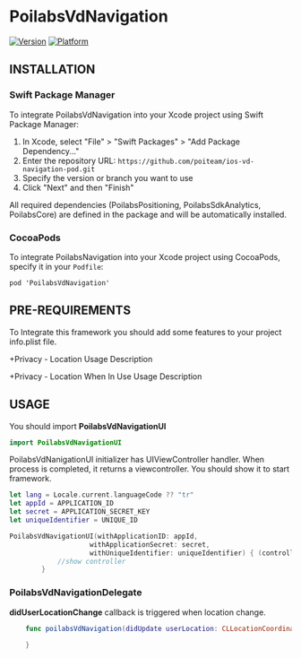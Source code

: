 # PoilabsVdNavigation
[![Version](https://img.shields.io/cocoapods/v/PoilabsVdNavigation.svg?style=flat)](https://cocoapods.org/pods/PoilabsVdNavigation)
[![Platform](https://img.shields.io/cocoapods/p/PoilabsVdNavigation.svg?style=flat)](https://cocoapods.org/pods/PoilabsVdNavigation)

## INSTALLATION

### Swift Package Manager

To integrate PoilabsVdNavigation into your Xcode project using Swift Package Manager:

1. In Xcode, select "File" > "Swift Packages" > "Add Package Dependency..."
2. Enter the repository URL: `https://github.com/poiteam/ios-vd-navigation-pod.git`
3. Specify the version or branch you want to use
4. Click "Next" and then "Finish"

All required dependencies (PoilabsPositioning, PoilabsSdkAnalytics, PoilabsCore) are defined in the package and will be automatically installed.

### CocoaPods

To integrate PoilabsNavigation into your Xcode project using CocoaPods, specify it in your `Podfile`:

``` curl
pod 'PoilabsVdNavigation'
```


## PRE-REQUIREMENTS

To Integrate this framework you should add some features to your project info.plist file.

+Privacy - Location Usage Description

+Privacy - Location When In Use Usage Description

## USAGE

You should import **PoilabsVdNavigationUI**

``` Swift
import PoilabsVdNavigationUI
```

PoilabsVdNanigationUI initializer has UIViewController handler. When process is completed, it returns a viewcontroller. You should show it to start framework.


``` Swift
let lang = Locale.current.languageCode ?? "tr"
let appId = APPLICATION_ID
let secret = APPLICATION_SECRET_KEY
let uniqueIdentifier = UNIQUE_ID

PoilabsVdNavigationUI(withApplicationID: appId, 
					withApplicationSecret: secret, 
					withUniqueIdentifier: uniqueIdentifier) { (controller) in
            //show controller
        }
```


### PoilabsVdNavigationDelegate

**didUserLocationChange** callback is triggered when location change.

```swift
    func poilabsVdNavigation(didUpdate userLocation: CLLocationCoordinate2D) {
    
    }
```



